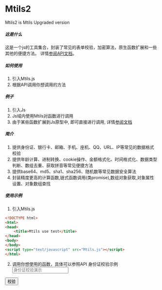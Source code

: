 # Mtils2
Mtils2 is Mtils Upgraded version


##### 这是什么
这是一个js的工具集合，封装了常见的表单校验，加密算法，原生函数扩展和一些其他的便捷方法。
详情[参阅API文档](https://misterchangray.github.io/Mtils2/)。


##### 如何使用
1. 引入Mtils.js
2. 根据API调用你想调用的方法

##### 例子
1. 引入Js
2. Js域内使用Mtils对函数进行调用
3. 由于某些函数扩展到Js原型中, 即可直接进行调用, 详情[参阅文档](https://misterchangray.github.io/Mtils2/)

##### 简介
1. 提供身份证、银行卡、邮箱、手机、座机、QQ、URL、IP等常见的数据格式校验
2. 提供年龄计算、进制转换、cookie操作、金额格式化、时间格式化、数据类型判断、数组去重、获取拼音等常见便捷方法
3. 提供base64、md5、sha1、sha256、随机数等常见数据安全算法
4. 封装精度更高的计算函数,链式函数调用(类promise),数组对象获取,对象属性设置、对象数组查找



##### 使用示例
1. 引入Mtils.js

```html
<!DOCTYPE html>
<html>
<head>
	<title>Mtils use test</title>
</head>
<body>
</body>
<script type="text/javascript" src="Mtils.js"></script>
</html>
```

2. 调用你想使用的函数，具体可以参照API
<lable>身份证校验示例</lable>
<input placeholder="身份证校验演示" type="text">&nbsp;
<input type="button"  value="校验" onclick="function() {alert(111)}">

